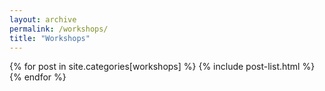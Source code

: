 ```yaml
---
layout: archive
permalink: /workshops/
title: "Workshops"
---
```


<div class="tiles">
{% for post in site.categories[workshops] %}
	{% include post-list.html %}
{% endfor %}
</div><!-- /.tiles -->